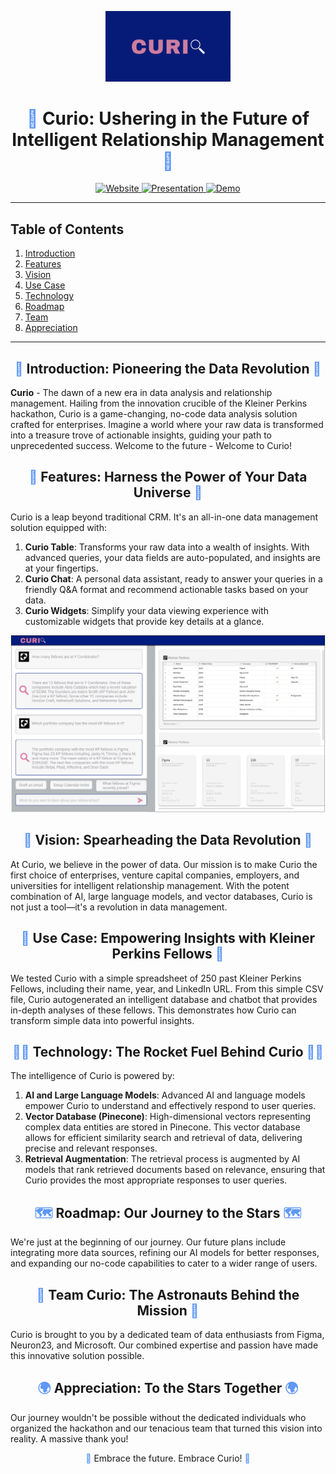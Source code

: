 <p align="center">
  <img src="https://github.com/Curio-IRM/.github/blob/main/profile/curio.png" alt="Curio Logo" width="200">
</p>

<h1 align="center">
  <span style="color: #5E97F6;">🚀</span> 
  Curio: Ushering in the Future of Intelligent Relationship Management
  <span style="color: #5E97F6;">🚀</span>
</h1>

<p align="center">
  <a href="https://kp-fellows-documents.vercel.app/">
    <img src="https://img.shields.io/badge/-Website-blue?style=for-the-badge&logo=curio&logoColor=white" alt="Website">
  </a>
  <a href="https://www.loom.com/share/7b8b3d11cb074de28de8418348f4c0ac">
    <img src="https://img.shields.io/badge/-Presentation-orange?style=for-the-badge&logo=curio&logoColor=white" alt="Presentation">
  </a>
  <a href="https://www.loom.com/share/143ed397944945c38f69a1a741475d41?sid=a27b6242-2793-45e4-9b8a-a6422e8bbc8a">
    <img src="https://img.shields.io/badge/-Demo-green?style=for-the-badge&logo=curio&logoColor=white" alt="Demo">
  </a>
</p>

---

## Table of Contents
1. [Introduction](#introduction)
2. [Features](#features)
3. [Vision](#vision)
4. [Use Case](#use-case)
5. [Technology](#technology)
6. [Roadmap](#roadmap)
7. [Team](#team)
8. [Appreciation](#appreciation)

---

<a name="introduction"></a>
<h2 align="center">
  <span style="color: #5E97F6;">🌌</span> 
  Introduction: Pioneering the Data Revolution 
  <span style="color: #5E97F6;">🌌</span>
</h2>

**Curio** - The dawn of a new era in data analysis and relationship management. Hailing from the innovation crucible of the Kleiner Perkins hackathon, Curio is a game-changing, no-code data analysis solution crafted for enterprises. Imagine a world where your raw data is transformed into a treasure trove of actionable insights, guiding your path to unprecedented success. Welcome to the future - Welcome to Curio!

<a name="features"></a>
<h2 align="center">
  <span style="color: #5E97F6;">🔭</span>
  Features: Harness the Power of Your Data Universe
  <span style="color: #5E97F6;">🔭</span>
</h2>

Curio is a leap beyond traditional CRM. It's an all-in-one data management solution equipped with:

1. **Curio Table**: Transforms your raw data into a wealth of insights. With advanced queries, your data fields are auto-populated, and insights are at your fingertips.
2. **Curio Chat**: A personal data assistant, ready to answer your queries in a friendly Q&A format and recommend actionable tasks based on your data.
3. **Curio Widgets**: Simplify your data viewing experience with customizable widgets that provide key details at a glance.

<p align="center">
  <img src="https://github.com/Curio-IRM/.github/blob/main/profile/mockup.png" alt="Curio Vision" width="600">
</p>

<a name="vision"></a>
<h2 align="center">
  <span style="color: #5E97F6;">🌠</span>
  Vision: Spearheading the Data Revolution
  <span style="color: #5E97F6;">🌠</span>
</h2>

At Curio, we believe in the power of data. Our mission is to make Curio the first choice of enterprises, venture capital companies, employers, and universities for intelligent relationship management. With the potent combination of AI, large language models, and vector databases, Curio is not just a tool—it's a revolution in data management.

<a name="use-case"></a>
<h2 align="center">
  <span style="color: #5E97F6;">🎯</span>
  Use Case: Empowering Insights with Kleiner Perkins Fellows
  <span style="color: #5E97F6;">🎯</span>
</h2>

We tested Curio with a simple spreadsheet of 250 past Kleiner Perkins Fellows, including their name, year, and LinkedIn URL. From this simple CSV file, Curio autogenerated an intelligent database and chatbot that provides in-depth analyses of these fellows. This demonstrates how Curio can transform simple data into powerful insights.

<a name="technology"></a>
<h2 align="center">
  <span style="color: #5E97F6;">👩‍🚀</span>
  Technology: The Rocket Fuel Behind Curio
  <span style="color: #5E97F6;">👩‍🚀</span>
</h2>

The intelligence of Curio is powered by:

1. **AI and Large Language Models**: Advanced AI and language models empower Curio to understand and effectively respond to user queries.
2. **Vector Database (Pinecone)**: High-dimensional vectors representing complex data entities are stored in Pinecone. This vector database allows for efficient similarity search and retrieval of data, delivering precise and relevant responses.
3. **Retrieval Augmentation**: The retrieval process is augmented by AI models that rank retrieved documents based on relevance, ensuring that Curio provides the most appropriate responses to user queries.

<a name="roadmap"></a>
<h2 align="center">
  <span style="color: #5E97F6;">🗺️</span>
  Roadmap: Our Journey to the Stars
  <span style="color: #5E97F6;">🗺️</span>
</h2>

We're just at the beginning of our journey. Our future plans include integrating more data sources, refining our AI models for better responses, and expanding our no-code capabilities to cater to a wider range of users.

<a name="team"></a>
<h2 align="center">
  <span style="color: #5E97F6;">👥</span>
  Team Curio: The Astronauts Behind the Mission
  <span style="color: #5E97F6;">👥</span>
</h2>

Curio is brought to you by a dedicated team of data enthusiasts from Figma, Neuron23, and Microsoft. Our combined expertise and passion have made this innovative solution possible.

<a name="appreciation"></a>
<h2 align="center">
  <span style="color: #5E97F6;">🌍</span>
  Appreciation: To the Stars Together
  <span style="color: #5E97F6;">🌍</span>
</h2>

Our journey wouldn't be possible without the dedicated individuals who organized the hackathon and our tenacious team that turned this vision into reality. A massive thank you!

<p align="center">
  <span style="color: #5E97F6;">🎉</span>
  Embrace the future. Embrace Curio!
  <span style="color: #5E97F6;">🎉</span>
</p>
